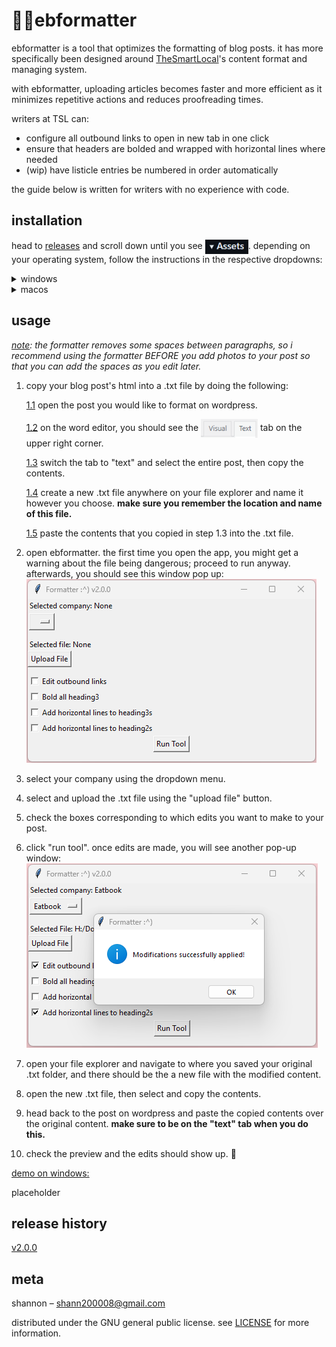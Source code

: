 # 🐓🍜ebformatter
ebformatter is a tool that optimizes the formatting of blog posts. it has more specifically been designed around [TheSmartLocal](https://thesmartlocal.com/)'s content format and managing system. 

with ebformatter, uploading articles becomes faster and more efficient as it minimizes repetitive actions and reduces proofreading times. 

writers at TSL can:
- configure all outbound links to open in new tab in one click
- ensure that headers are bolded and wrapped with horizontal lines where needed
- (wip) have listicle entries be numbered in order automatically

the guide below is written for writers with no experience with code. 
 
## installation
head to [releases](https://github.com/westshellos/ebformatter/releases) and scroll down until you see <img align="center" src="./images/assets_ss.png" width="69" height="auto">. depending on your operating system, follow the instructions in the respective dropdowns:

<details>

<summary> windows </summary>

1.  click on the .exe file to start the download.
2.  your browser might warn you that the file might be dangerous. proceed to download anyway. 
3.  once it’s finished downloading, locate the .exe file on your file explorer.
4.  click and drag the file onto your desktop for easy access in the future. 

<u>demo on chrome:</u>

<img src="./images/windows_formatter_install_demo.gif" alt="ebformatter install demo">

</details>

<details>

<summary> macos </summary>

#### step 1 - download the .zip file

#### step 2 - unzip the file

</details>

## usage
<i> <u>note</u>: the formatter removes some spaces between paragraphs, so i recommend using the formatter BEFORE you add photos to your post so that you can add the spaces as you edit later. </i>

1. copy your blog post's html into a .txt file by doing the following:
      
   <u>1.1</u> open the post you would like to format on wordpress.
   
   <u>1.2</u> on the word editor, you should see the <img src="./images/wordpress_text_editor_alternate_screenshot.png" align="center" width="auto" height="30"> tab on the upper right corner. 
   
   <u>1.3</u> switch the tab to "text" and select the entire post, then copy the contents. 
   
   <u>1.4</u> create a new .txt file anywhere on your file explorer and name it however you choose. <b> make sure you remember the location and name of this file. </b>
   
   <u>1.5</u> paste the contents that you copied in step 1.3 into the .txt file. 
2. open ebformatter. the first time you open the app, you might get a warning about the file being dangerous; proceed to run anyway. afterwards, you should see this window pop up:
   <img src="./image/../images/ebformatter_window.png">
3. select your company using the dropdown menu.
4. select and upload the .txt file using the "upload file" button.
5. check the boxes corresponding to which edits you want to make to your post.
6. click "run tool". once edits are made, you will see another pop-up window:
   <img src="./image/../images/ebformatter_success_popup.png">
7. open your file explorer and navigate to where you saved your original .txt folder, and there should be the a new file with the modified content.
8. open the new .txt file, then select and copy the contents.
9. head back to the post on wordpress and paste the copied contents over the original content. <b> make sure to be on the "text" tab when you do this. </b>
10. check the preview and the edits should show up. 🤗

<u>demo on windows:</u>

placeholder

## release history
[v2.0.0](https://github.com/westshellos/ebformatter/releases/tag/v2.0.0)

## meta
shannon – shann200008@gmail.com

distributed under the GNU general public license. see [LICENSE](https://github.com/westshellos/ebformatter/blob/main/LICENSE) for more information.